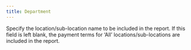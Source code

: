 ```yaml
---
title: Department
---
```



Specify the location/sub-location name to be included in the report.  If this field is left blank, the payment terms for ‘All’ locations/sub-locations  are included in the report.
